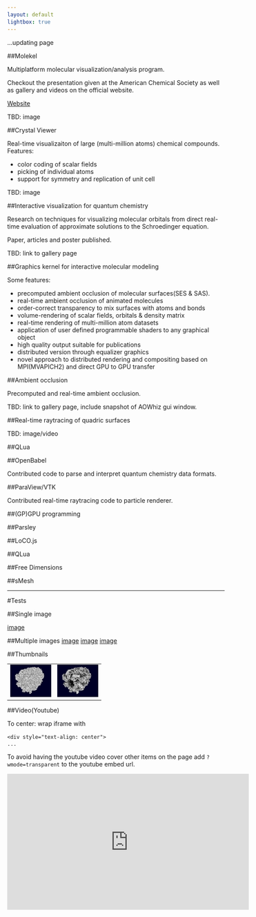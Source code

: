 ```yaml
---
layout: default
lightbox: true
---
```


...updating page

##Molekel

Multiplatform molecular visualization/analysis program.

Checkout the presentation given at the American Chemical Society as well as gallery and videos on the official website.

[Website](http://molekel.cscs.ch)

TBD: image

##Crystal Viewer

Real-time visualizaiton of large (multi-million atoms) chemical compounds.
Features:
* color coding of scalar fields
* picking of individual atoms
* support for symmetry and replication of unit cell 

TBD: image

##Interactive visualization for quantum chemistry

Research on techniques for visualizing molecular orbitals from direct
real-time evaluation of approximate solutions to the Schroedinger equation.

Paper, articles and poster published.

TBD: link to gallery page

##Graphics kernel for interactive molecular modeling

Some features:

* precomputed ambient occlusion of molecular surfaces(SES & SAS).
* real-time ambient occlusion of animated molecules
* order-correct transparency to mix surfaces with atoms and bonds
* volume-rendering of scalar fields, orbitals & density matrix
* real-time rendering of multi-million atom datasets 
* application of user defined programmable shaders to any graphical object
* high quality output suitable for publications
* distributed version through equalizer graphics
* novel approach to distributed rendering and compositing based on MPI(MVAPICH2) and
  direct GPU to GPU transfer

##Ambient occlusion

Precomputed and real-time ambient occlusion.

TBD: link to gallery page, include snapshot of AOWhiz gui window.

##Real-time raytracing of quadric surfaces

TBD: image/video

##QLua

##OpenBabel

Contributed code to parse and interpret quantum chemistry data formats.

##ParaView/VTK

Contributed real-time raytracing code to particle renderer. 

##(GP)GPU programming 

##Parsley

##LoCO.js

##QLua

##Free Dimensions

##sMesh


---

#Tests

##Single image

<a href="gallery/bones_ao.jpg" 
 rel="lightbox" 
 title="Synthetic bone model with ambient occlusion">image</a>


##Multiple images
<a href="gallery/chaperonine_no_ao.jpg"
 rel="lightbox[ao1]"
 title="Chaperonine molecule: no ambient occlusion">image</a>
<a href="gallery/chaperonine_ao.jpg"
 rel="lightbox[ao1]"
 title="Chaperonine molecule: ambient occlusion">image</a>
<a href="gallery/chaperonine_ao_phong.jpg"
 rel="lightbox[ao1]"
 title="Chaperonine molecule: ambient occlusion and phong shading">image</a>

##Thumbnails

<table style='border-collapse: collapse'>
<tr style='border-bottom: 0'>
<td style='border-bottom: 0'><a href="gallery/chaperonine_no_ao.jpg"
 rel="lightbox[ao2]"
 title="Chaperonine molecule: no ambient occlusion">
 <img src="gallery/thumbs/thumbs_chaperonine_no_ao.jpg"/>
</a></td>
<td>
<a href="gallery/chaperonine_ao.jpg"
 rel="lightbox[ao2]"
 title="Chaperonine molecule: ambient occlusion">
 <img src="gallery/thumbs/thumbs_chaperonine_ao.jpg"/>
</a>
</td>
</tr>
</table>

##Video(Youtube)

To center: wrap iframe with

```
<div style="text-align: center">
...
```

To avoid having the youtube video cover other items on the page add ```?wmode=transparent``` to the youtube embed url.



<div style="text-align: center">
<iframe width="560" height="315" style="margin: 0 auto" src="http://www.youtube.com/embed/p3mS-BkFxec?wmode=transparent" frameborder="0" allowtransparency="true" allowfullscreen="true"></iframe>
</div>

